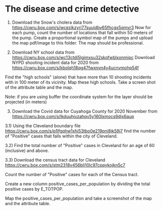 # The disease and crime detective

1) Download the Snow's cholera data from https://cwru.box.com/s/wcezjkzyri77suujdby65fhcgx5qmvr3
Now for each pump, count the number of locations that fall within 50 meters of the pump. Create a proportional symbol map of the pumps and upload the map pdf/image to this folder. The map should be professional.

2) Download NY school data from https://cwru.box.com/s/wc13ctdi5lgjmxsu32skqfwblxonmipc
Download NYPD shooting incident data for 2020 from https://cwru.box.com/s/kbolqh18qg47fwxnvn4y4ucnvmohp54f

Find the "high schools" (alone) that have more than 10 shooting incidents with in 100 meter of its vicinity. Map these high schools. Take a screen shot of the attribute table and the map. 

Note: if you are using buffer the coordinate system for the layer should be projected (in meters)

3) Download the Covid data for Cuyahoga County for 2020 November from https://cwru.box.com/s/lkduuhjvzahqv5y160lxmocs9djx6aup

3.1) Using the Cleveland boundary file https://cwru.box.com/s/p1lfgqhw1xhi53tbo0e219pni8jk58j7 find the number of "Positive" cases that falls within the city of Cleveland.

3.2) Find the total number of "Positive" cases in Cleveland for an age of 60 (inclusive) and above.

3.3) Download the census tract data for Cleveland https://cwru.box.com/s/stm2318v456blj10lc97cppykojkn5c7

Count the number of "Positive" cases for each of the Census tract. 

Create a new column positive_cases_per_population by dividing the total positive cases by E_TOTPOP.

Map the positive_cases_per_population and take a screenshot of the map and the attribute table.
